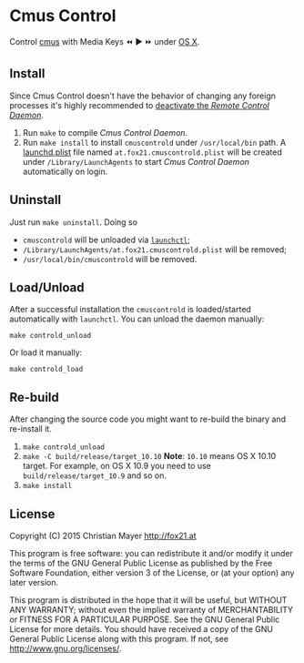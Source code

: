 # Cmus Control

Control [cmus](https://cmus.github.io/) with Media Keys :rewind: :arrow_forward: :fast_forward: under [OS X](https://en.wikipedia.org/wiki/OS_X).

## Install

Since Cmus Control doesn't have the behavior of changing any foreign processes it's highly recommended to [deactivate the *Remote Control Daemon*](http://blog.fox21.at/2015/11/20/control-cmus-with-media-keys.html).

1. Run `make` to compile *Cmus Control Daemon*.
2. Run `make install` to install `cmuscontrold` under `/usr/local/bin` path.
	A [launchd.plist](https://developer.apple.com/library/mac/documentation/Darwin/Reference/ManPages/man5/launchd.plist.5.html) file named `at.fox21.cmuscontrold.plist` will be created under `/Library/LaunchAgents` to start *Cmus Control Daemon* automatically on login.

## Uninstall

Just run `make uninstall`. Doing so

- `cmuscontrold` will be unloaded via [`launchctl`](https://developer.apple.com/library/mac/documentation/Darwin/Reference/ManPages/man1/launchctl.1.html);
- `/Library/LaunchAgents/at.fox21.cmuscontrold.plist` will be removed;
- `/usr/local/bin/cmuscontrold` will be removed.

## Load/Unload

After a successful installation the `cmuscontrold` is loaded/started automatically with `launchctl`. You can unload the daemon manually:

	make controld_unload
	
Or load it manually:

	make controld_load

## Re-build

After changing the source code you might want to re-build the binary and re-install it.

1. `make controld_unload`
2. `make -C build/release/target_10.10`
	**Note**: `10.10` means OS X 10.10 target. For example, on OS X 10.9 you need to use `build/release/target_10.9` and so on.
3. `make install`

## License
Copyright (C) 2015 Christian Mayer <http://fox21.at>

This program is free software: you can redistribute it and/or modify it under the terms of the GNU General Public License as published by the Free Software Foundation, either version 3 of the License, or (at your option) any later version.

This program is distributed in the hope that it will be useful, but WITHOUT ANY WARRANTY; without even the implied warranty of MERCHANTABILITY or FITNESS FOR A PARTICULAR PURPOSE. See the GNU General Public License for more details. You should have received a copy of the GNU General Public License along with this program. If not, see <http://www.gnu.org/licenses/>.
